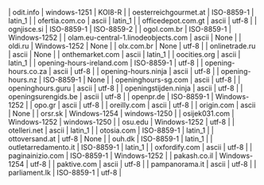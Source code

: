 | odit.info | windows-1251 | KOI8-R |
| oesterreichgourmet.at | ISO-8859-1 | latin_1 |
| ofertia.com.co | ascii | latin_1 |
| officedepot.com.gt | ascii | utf-8 |
| ognjisce.si | ISO-8859-1 | ISO-8859-2 |
| ogol.com.br | ISO-8859-1 | Windows-1252 |
| olam.eu-central-1.linodeobjects.com | ascii | None |
| oldi.ru | Windows-1252 | None |
| olx.com.br | None | utf-8 |
| onlinetrade.ru | ascii | None |
| onthemarket.com | ascii | latin_1 |
| oocities.org | ascii | latin_1 |
| opening-hours-ireland.com | ISO-8859-1 | utf-8 |
| opening-hours.co.za | ascii | utf-8 |
| opening-hours.ninja | ascii | utf-8 |
| opening-hours.nz | ISO-8859-1 | None |
| openinghours-sg.com | ascii | utf-8 |
| openinghours.guru | ascii | utf-8 |
| openingstijden.ninja | ascii | utf-8 |
| openingsurengids.be | ascii | utf-8 |
| openpr.de | ISO-8859-1 | Windows-1252 |
| opo.gr | ascii | utf-8 |
| oreilly.com | ascii | utf-8 |
| origin.com | ascii | None |
| orsr.sk | Windows-1254 | windows-1250 |
| osijek031.com | Windows-1252 | windows-1250 |
| osu.edu | Windows-1252 | utf-8 |
| otelleri.net | ascii | latin_1 |
| otosia.com | ISO-8859-1 | latin_1 |
| ottoversand.at | utf-8 | None |
| ouh.dk | ISO-8859-1 | latin_1 |
| outletarredamento.it | ISO-8859-1 | latin_1 |
| oxfordify.com | ascii | utf-8 |
| paginainizio.com | ISO-8859-1 | Windows-1252 |
| pakash.co.il | Windows-1254 | utf-8 |
| paktive.com | ascii | utf-8 |
| pampanorama.it | ascii | utf-8 |
| parliament.lk | ISO-8859-1 | utf-8 |
